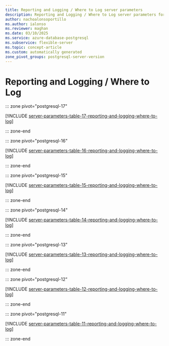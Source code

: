 ```yaml
---
title: Reporting and Logging / Where to Log server parameters
description: Reporting and Logging / Where to Log server parameters for Azure Database for PostgreSQL - Flexible Server.
author: nachoalonsoportillo
ms.author: ialonso
ms.reviewer: maghan
ms.date: 03/10/2025
ms.service: azure-database-postgresql
ms.subservice: flexible-server
ms.topic: concept-article
ms.custom: automatically generated
zone_pivot_groups: postgresql-server-version
---
```

# Reporting and Logging / Where to Log


::: zone pivot="postgresql-17"

[!INCLUDE [server-parameters-table-17-reporting-and-logging-where-to-log](./includes/server-parameters-table-17-reporting-and-logging-where-to-log.md)]

::: zone-end


::: zone pivot="postgresql-16"

[!INCLUDE [server-parameters-table-16-reporting-and-logging-where-to-log](./includes/server-parameters-table-16-reporting-and-logging-where-to-log.md)]

::: zone-end


::: zone pivot="postgresql-15"

[!INCLUDE [server-parameters-table-15-reporting-and-logging-where-to-log](./includes/server-parameters-table-15-reporting-and-logging-where-to-log.md)]

::: zone-end


::: zone pivot="postgresql-14"

[!INCLUDE [server-parameters-table-14-reporting-and-logging-where-to-log](./includes/server-parameters-table-14-reporting-and-logging-where-to-log.md)]

::: zone-end


::: zone pivot="postgresql-13"

[!INCLUDE [server-parameters-table-13-reporting-and-logging-where-to-log](./includes/server-parameters-table-13-reporting-and-logging-where-to-log.md)]

::: zone-end


::: zone pivot="postgresql-12"

[!INCLUDE [server-parameters-table-12-reporting-and-logging-where-to-log](./includes/server-parameters-table-12-reporting-and-logging-where-to-log.md)]

::: zone-end


::: zone pivot="postgresql-11"

[!INCLUDE [server-parameters-table-11-reporting-and-logging-where-to-log](./includes/server-parameters-table-11-reporting-and-logging-where-to-log.md)]

::: zone-end


